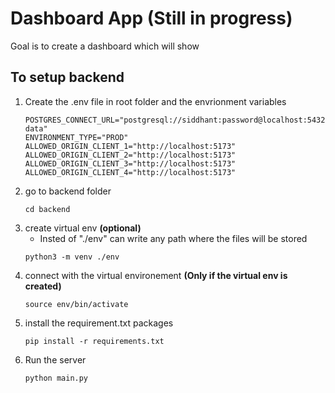 # Dashboard App (Still in progress)

Goal is to create a dashboard which will show  

## To setup backend
1. Create the .env file in root folder and the envrionment variables
    ```
    POSTGRES_CONNECT_URL="postgresql://siddhant:password@localhost:5432/world-data"
    ENVIRONMENT_TYPE="PROD"
    ALLOWED_ORIGIN_CLIENT_1="http://localhost:5173"
    ALLOWED_ORIGIN_CLIENT_2="http://localhost:5173"
    ALLOWED_ORIGIN_CLIENT_3="http://localhost:5173"
    ALLOWED_ORIGIN_CLIENT_4="http://localhost:5173"
    ```
2. go to backend folder
    ```
    cd backend
    ```
3. create virtual env **(optional)**  
     * Insted of "./env" can write any path where the files will be stored
      ``` 
      python3 -m venv ./env 
      ```
4. connect with the virtual environement **(Only if the virtual env is created)**
    ```
    source env/bin/activate
    ```
5. install the requirement.txt packages
    ```
    pip install -r requirements.txt
    ```
6. Run the server
    ```
    python main.py
    ``` 

